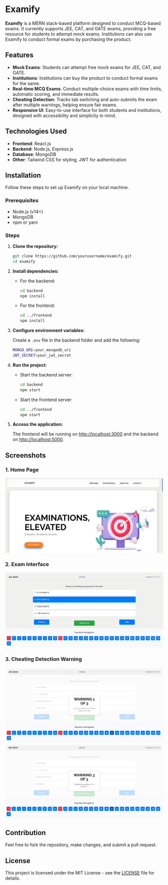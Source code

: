 # Examify

**Examify** is a MERN stack-based platform designed to conduct MCQ-based exams. It currently supports JEE, CAT, and GATE exams, providing a free resource for students to attempt mock exams. Institutions can also use Examify to conduct formal exams by purchasing the product.

## Features

- **Mock Exams**: Students can attempt free mock exams for JEE, CAT, and GATE.
- **Institutions**: Institutions can buy the product to conduct formal exams for the same.
- **Real-time MCQ Exams**: Conduct multiple-choice exams with time limits, automatic scoring, and immediate results.
- **Cheating Detection**: Tracks tab switching and auto-submits the exam after multiple warnings, helping ensure fair exams.
- **Responsive UI**: Easy-to-use interface for both students and institutions, designed with accessibility and simplicity in mind.

## Technologies Used

- **Frontend**: React.js
- **Backend**: Node.js, Express.js
- **Database**: MongoDB
- **Other**: Tailwind CSS for styling, JWT for authentication

## Installation

Follow these steps to set up Examify on your local machine.

### Prerequisites

- Node.js (v14+)
- MongoDB
- npm or yarn

### Steps

1. **Clone the repository:**
   ```bash
   git clone https://github.com/yourusername/examify.git
   cd examify
   ```

2. **Install dependencies:**

   - For the backend:
     ```bash
     cd backend
     npm install
     ```

   - For the frontend:
     ```bash
     cd ../frontend
     npm install
     ```

3. **Configure environment variables:**

   Create a `.env` file in the backend folder and add the following:
   ```bash
   MONGO_URI=your_mongodb_uri
   JWT_SECRET=your_jwt_secret
   ```

4. **Run the project:**

   - Start the backend server:
     ```bash
     cd backend
     npm start
     ```

   - Start the frontend server:
     ```bash
     cd ../frontend
     npm start
     ```

5. **Access the application:**

   The frontend will be running on [http://localhost:3000](http://localhost:3000) and the backend on [http://localhost:5000](http://localhost:5000).

## Screenshots

### 1. Home Page
![Home Page](./screenshots/homepage.png)

### 2. Exam Interface
![Exam Interface](./screenshots/interface.png)

### 3. Cheating Detection Warning
![Cheating Detection](./screenshots/detection1.png)
![Cheating Detection](./screenshots/detection2.png)

## Contribution

Feel free to fork the repository, make changes, and submit a pull request.

## License

This project is licensed under the MIT License - see the [LICENSE](LICENSE) file for details.
